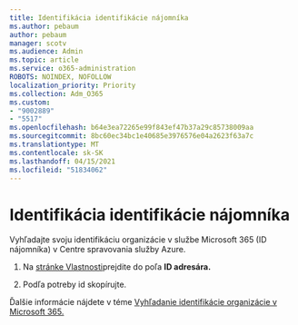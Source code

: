 ```yaml
---
title: Identifikácia identifikácie nájomníka
ms.author: pebaum
author: pebaum
manager: scotv
ms.audience: Admin
ms.topic: article
ms.service: o365-administration
ROBOTS: NOINDEX, NOFOLLOW
localization_priority: Priority
ms.collection: Adm_O365
ms.custom:
- "9002889"
- "5517"
ms.openlocfilehash: b64e3ea72265e99f843ef47b37a29c85738009aa
ms.sourcegitcommit: 8bc60ec34bc1e40685e3976576e04a2623f63a7c
ms.translationtype: MT
ms.contentlocale: sk-SK
ms.lasthandoff: 04/15/2021
ms.locfileid: "51834062"
---
```

# <a name="identify-your-tenant-id"></a>Identifikácia identifikácie nájomníka

Vyhľadajte svoju identifikáciu organizácie v službe Microsoft 365 (ID nájomníka) v Centre spravovania služby Azure.

1. Na [stránke Vlastnosti](https://aka.ms/AzurePropertiesPage)prejdite do poľa **ID adresára.**

2. Podľa potreby id skopírujte.

Ďalšie informácie nájdete v téme [Vyhľadanie identifikácie organizácie v Microsoft 365.](https://docs.microsoft.com/onedrive/find-your-office-365-tenant-id)
